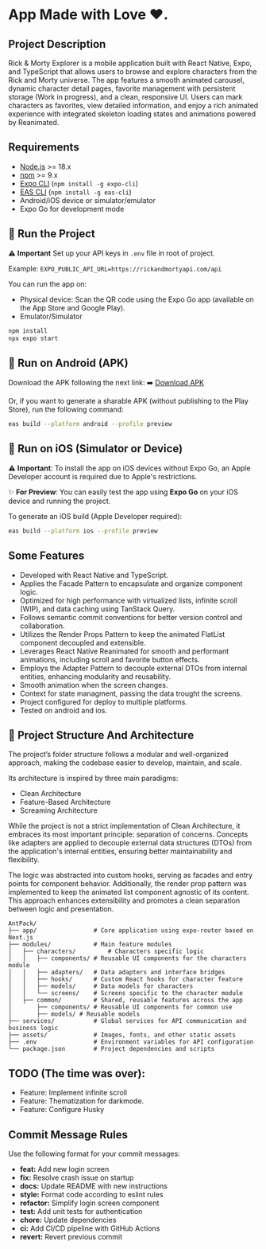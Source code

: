 # App Made with Love ❤️.

## Project Description

Rick & Morty Explorer is a mobile application built with React Native, Expo, and TypeScript that allows users to browse and explore characters from the Rick and Morty universe. The app features a smooth animated carousel, dynamic character detail pages, favorite management with persistent storage (Work in progress), and a clean, responsive UI. Users can mark characters as favorites, view detailed information, and enjoy a rich animated experience with integrated skeleton loading states and animations powered by Reanimated.

## Requirements

- [Node.js](https://nodejs.org/) >= 18.x
- [npm](https://www.npmjs.com/) >= 9.x
- [Expo CLI](https://docs.expo.dev/get-started/installation/) (`npm install -g expo-cli`)
- [EAS CLI](https://docs.expo.dev/eas/) (`npm install -g eas-cli`)
- Android/iOS device or simulator/emulator
- Expo Go for development mode

## 🚀 Run the Project

⚠️ **Important**
Set up your API keys in `.env` file in root of project.

Example:
`EXPO_PUBLIC_API_URL=https://rickandmortyapi.com/api`

You can run the app on:

- Physical device: Scan the QR code using the Expo Go app (available on the App Store and Google Play).
- Emulator/Simulator

```bash
npm install
npx expo start
```

## 📱 Run on Android (APK)

Download the APK following the next link:
➡️ [Download APK](https://expo.dev/accounts/celcius/projects/AntPack/builds/8dc7a940-8fe4-42ad-95be-5cfbc8fc8790)

Or, if you want to generate a sharable APK (without publishing to the Play Store), run the following command:

```bash
eas build --platform android --profile preview
```

## 🍏 Run on iOS (Simulator or Device)

⚠️ **Important**: To install the app on iOS devices without Expo Go, an Apple Developer account is required due to Apple's restrictions.

✨ **For Preview**: You can easily test the app using **Expo Go** on your iOS device and running the project.

To generate an iOS build (Apple Developer required):

```bash
eas build --platform ios --profile preview
```

## Some Features

- Developed with React Native and TypeScript.
- Applies the Facade Pattern to encapsulate and organize component logic.
- Optimized for high performance with virtualized lists, infinite scroll (WIP), and data caching using TanStack Query.
- Follows semantic commit conventions for better version control and collaboration.
- Utilizes the Render Props Pattern to keep the animated FlatList component decoupled and extensible.
- Leverages React Native Reanimated for smooth and performant animations, including scroll and favorite button effects.
- Employs the Adapter Pattern to decouple external DTOs from internal entities, enhancing modularity and reusability.
- Smooth animation when the screen changes.
- Context for state managment, passing the data trought the screens.
- Project configured for deploy to multiple platforms.
- Tested on android and ios.

## 📂 Project Structure And Architecture

The project’s folder structure follows a modular and well-organized approach, making the codebase easier to develop, maintain, and scale.

Its architecture is inspired by three main paradigms:

- Clean Architecture
- Feature-Based Architecture
- Screaming Architecture

While the project is not a strict implementation of Clean Architecture, it embraces its most important principle: separation of concerns. Concepts like adapters are applied to decouple external data structures (DTOs) from the application's internal entities, ensuring better maintainability and flexibility.

The logic was abstracted into custom hooks, serving as facades and entry points for component behavior. Additionally, the render prop pattern was implemented to keep the animated list component agnostic of its content. This approach enhances extensibility and promotes a clean separation between logic and presentation.

```
AntPack/
├── app/                # Core application using expo-router based on Next.js
├── modules/            # Main feature modules
│   ├── characters/         # Characters specific logic
│   │   ├── components/ # Reusable UI components for the characters module
│   │   ├── adapters/   # Data adapters and interface bridges
│   │   ├── hooks/      # Custom React hooks for character feature
│   │   ├── models/     # Data models for characters
│   │   └── screens/    # Screens specific to the character module
│   ├── common/         # Shared, reusable features across the app
│       ├── components/ # Reusable UI components for common use
│       ├── models/ # Reusable models
├── services/           # Global services for API communication and business logic
├── assets/             # Images, fonts, and other static assets
├── .env                # Environment variables for API configuration
└── package.json        # Project dependencies and scripts
```

## TODO (The time was over):

- Feature: Implement infinite scroll
- Feature: Thematization for darkmode.
- Feature: Configure Husky

## Commit Message Rules

Use the following format for your commit messages:

- **feat:** Add new login screen
- **fix:** Resolve crash issue on startup
- **docs:** Update README with new instructions
- **style:** Format code according to eslint rules
- **refactor:** Simplify login screen component
- **test:** Add unit tests for authentication
- **chore:** Update dependencies
- **ci:** Add CI/CD pipeline with GitHub Actions
- **revert:** Revert previous commit

